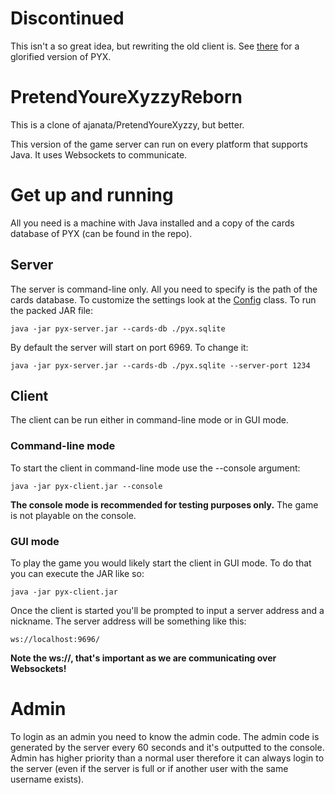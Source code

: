 # Discontinued
This isn't a so great idea, but rewriting the old client is. See [there](https://github.com/devgianlu/PYX-Reloaded) for a glorified version of PYX.

# PretendYoureXyzzyReborn
This is a clone of ajanata/PretendYoureXyzzy, but better.

This version of the game server can run on every platform that supports Java. It uses Websockets to communicate.

# Get up and running
All you need is a machine with Java installed and a copy of the cards database of PYX (can be found in the repo).
## Server
The server is command-line only. All you need to specify is the path of the cards database. To customize the settings look at the [Config](https://github.com/devgianlu/PretendYoureXyzzyReborn/tree/master/server/src/com/gianlu/pyxreborn/server/Config.java) class.
To run the packed JAR file:

    java -jar pyx-server.jar --cards-db ./pyx.sqlite
    
By default the server will start on port 6969. To change it:

    java -jar pyx-server.jar --cards-db ./pyx.sqlite --server-port 1234
    
## Client
The client can be run either in command-line mode or in GUI mode.
### Command-line mode
To start the client in command-line mode use the --console argument:

    java -jar pyx-client.jar --console
    
**The console mode is recommended for testing purposes only.** The game is not playable on the console.
### GUI mode
To play the game you would likely start the client in GUI mode. To do that you can execute the JAR like so:

    java -jar pyx-client.jar
    
Once the client is started you'll be prompted to input a server address and a nickname. The server address will be something like this:

    ws://localhost:9696/
    
**Note the ws://, that's important as we are communicating over Websockets!**

# Admin
To login as an admin you need to know the admin code. The admin code is generated by the server every 60 seconds and it's outputted to the console.
Admin has higher priority than a normal user therefore it can always login to the server (even if the server is full or if another user with the same username exists).

